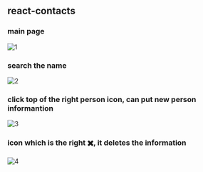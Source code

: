 ## react-contacts
### main page

![1](https://user-images.githubusercontent.com/26092150/44319795-0d082300-a40c-11e8-8b4d-4a2fddf71cd9.JPG)

### search the name

![2](https://user-images.githubusercontent.com/26092150/44319796-0d082300-a40c-11e8-8bba-cfe003941e5b.JPG)

### click top of the right person icon, can put new person informantion

![3](https://user-images.githubusercontent.com/26092150/44319797-0d082300-a40c-11e8-80a9-55c6e938d38c.JPG)

### icon which is the right ✖️, it deletes the information

![4](https://user-images.githubusercontent.com/26092150/44319794-0d082300-a40c-11e8-9cbf-804cd78da439.JPG)
